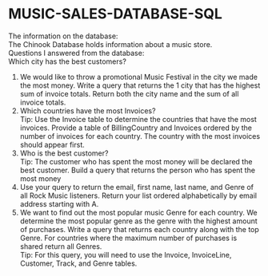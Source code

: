# MUSIC-SALES-DATABASE-SQL
The information on the database:<br>
The Chinook Database holds information about a music store. <br>
Questions I answered from the database:<br>
Which city has the best customers?<br>
1. We would like to throw a promotional Music Festival in the city we made the most money. Write a query that returns the 1 city that has the highest sum of invoice totals. Return both the city name and the sum of all invoice totals.<br>
2. Which countries have the most Invoices?<br>
Tip: Use the Invoice table to determine the countries that have the most invoices. Provide a table of BillingCountry and Invoices ordered by the number of invoices for each country. The country with the most invoices should appear first.<br>
3. Who is the best customer?<br>
Tip: The customer who has spent the most money will be declared the best customer. Build a query that returns the person who has spent the most money<br>
4. Use your query to return the email, first name, last name, and Genre of all Rock Music listeners. Return your list ordered alphabetically by email address starting with A.<br>
5. We want to find out the most popular music Genre for each country. We determine the most popular genre as the genre with the highest amount of purchases. Write a query that returns each country along with the top Genre. For countries where the maximum number of purchases is shared return all Genres.<br>
Tip: For this query, you will need to use the Invoice, InvoiceLine, Customer, Track, and Genre tables.
